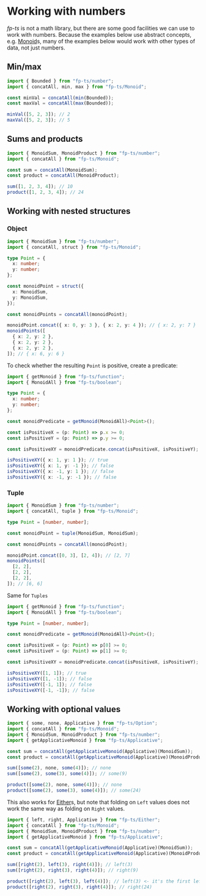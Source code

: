 # Working with numbers

_fp-ts_ is not a math library, but there are some good facilities we can use to work with numbers. Because the examples below use abstract concepts, e.g. [Monoid](https://gcanti.github.io/fp-ts/modules/Monoid.ts)s, many of the examples below would work with other types of data, not just numbers.

## Min/max

```ts
import { Bounded } from "fp-ts/number";
import { concatAll, min, max } from "fp-ts/Monoid";

const minVal = concatAll(min(Bounded));
const maxVal = concatAll(max(Bounded));

minVal([5, 2, 3]); // 2
maxVal([5, 2, 3]); // 5
```

## Sums and products

```ts
import { MonoidSum, MonoidProduct } from "fp-ts/number";
import { concatAll } from "fp-ts/Monoid";

const sum = concatAll(MonoidSum);
const product = concatAll(MonoidProduct);

sum([1, 2, 3, 4]); // 10
product([1, 2, 3, 4]); // 24
```

## Working with nested structures

### Object

```ts
import { MonoidSum } from "fp-ts/number";
import { concatAll, struct } from "fp-ts/Monoid";

type Point = {
  x: number;
  y: number;
};

const monoidPoint = struct({
  x: MonoidSum,
  y: MonoidSum,
});

const monoidPoints = concatAll(monoidPoint);

monoidPoint.concat({ x: 0, y: 3 }, { x: 2, y: 4 }); // { x: 2, y: 7 }
monoidPoints([
  { x: 2, y: 2 },
  { x: 2, y: 2 },
  { x: 2, y: 2 },
]); // { x: 6, y: 6 }
```

To check whether the resulting `Point` is positive, create a predicate:

```ts
import { getMonoid } from "fp-ts/function";
import { MonoidAll } from "fp-ts/boolean";

type Point = {
  x: number;
  y: number;
};

const monoidPredicate = getMonoid(MonoidAll)<Point>();

const isPositiveX = (p: Point) => p.x >= 0;
const isPositiveY = (p: Point) => p.y >= 0;

const isPositiveXY = monoidPredicate.concat(isPositiveX, isPositiveY);

isPositiveXY({ x: 1, y: 1 }); // true
isPositiveXY({ x: 1, y: -1 }); // false
isPositiveXY({ x: -1, y: 1 }); // false
isPositiveXY({ x: -1, y: -1 }); // false
```

### Tuple

```ts
import { MonoidSum } from "fp-ts/number";
import { concatAll, tuple } from "fp-ts/Monoid";

type Point = [number, number];

const monoidPoint = tuple(MonoidSum, MonoidSum);

const monoidPoints = concatAll(monoidPoint);

monoidPoint.concat([0, 3], [2, 4]); // [2, 7]
monoidPoints([
  [2, 2],
  [2, 2],
  [2, 2],
]); // [6, 6]
```

Same for `Tuples`

```ts
import { getMonoid } from "fp-ts/function";
import { MonoidAll } from "fp-ts/boolean";

type Point = [number, number];

const monoidPredicate = getMonoid(MonoidAll)<Point>();

const isPositiveX = (p: Point) => p[0] >= 0;
const isPositiveY = (p: Point) => p[1] >= 0;

const isPositiveXY = monoidPredicate.concat(isPositiveX, isPositiveY);

isPositiveXY([1, 1]); // true
isPositiveXY([1, -1]); // false
isPositiveXY([-1, 1]); // false
isPositiveXY([-1, -1]); // false
```

## Working with optional values

```ts
import { some, none, Applicative } from "fp-ts/Option";
import { concatAll } from "fp-ts/Monoid";
import { MonoidSum, MonoidProduct } from "fp-ts/number";
import { getApplicativeMonoid } from "fp-ts/Applicative";

const sum = concatAll(getApplicativeMonoid(Applicative)(MonoidSum));
const product = concatAll(getApplicativeMonoid(Applicative)(MonoidProduct));

sum([some(2), none, some(4)]); // none
sum([some(2), some(3), some(4)]); // some(9)

product([some(2), none, some(4)]); // none
product([some(2), some(3), some(4)]); // some(24)
```

This also works for [Either](https://gcanti.github.io/fp-ts/modules/Either.ts)s, but note that folding on `Left` values does not work the same way as folding on `Right` values.

```ts
import { left, right, Applicative } from "fp-ts/Either";
import { concatAll } from "fp-ts/Monoid";
import { MonoidSum, MonoidProduct } from "fp-ts/number";
import { getApplicativeMonoid } from "fp-ts/Applicative";

const sum = concatAll(getApplicativeMonoid(Applicative)(MonoidSum));
const product = concatAll(getApplicativeMonoid(Applicative)(MonoidProduct));

sum([right(2), left(3), right(4)]); // left(3)
sum([right(2), right(3), right(4)]); // right(9)

product([right(2), left(3), left(4)]); // left(3) <- it's the first left value
product([right(2), right(3), right(4)]); // right(24)
```

